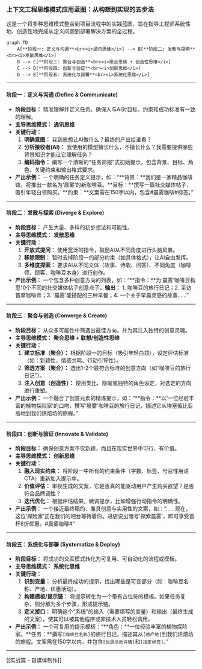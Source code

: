 ### **上下文工程思维模式应用蓝图：从构想到实现的五步法**

这是一个将多种思维模式整合到项目流程中的实践蓝图，旨在指导工程师系统性地、创造性地完成从定义问题到部署解决方案的全过程。

```mermaid
graph TD
    A[**阶段一: 定义与沟通**<br><i>通讯思维</i>] --> B[**阶段二: 发散与探索**<br><i>发散思维</i>]
    B --> C[**阶段三: 聚合与创造**<br><i>聚合思维 + 创造性思维</i>]
    C --> D[**阶段四: 创新与验证**<br><i>创新思维</i>]
    D --> E[**阶段五: 系统化与部署**<br><i>系统化思维</i>]
```

---

#### **阶段一：定义与沟通 (Define & Communicate)**
*   **阶段目标：** 精准理解并定义任务。确保人与AI对目标、约束和成功标准有一致的理解。
*   **主导思维模式：** **通讯思维**
*   **关键行动：**
    1.  **明确意图：** 我到底想让AI做什么？最终的产出给谁看？
    2.  **分析接收者(AI)：** 我使用的模型擅长什么，不擅长什么？我需要提供哪些背景知识才能让它理解任务？
    3.  **编码指令：** 编写一个清晰的“任务简报”式初始提示，包含背景、目标、角色、关键约束和输出格式要求。
*   **产出示例：** 一个明确的任务定义提示，如：“**背景：**我们是一家精品咖啡馆，将推出一款名为‘晨雾’的新咖啡豆。**目标：**撰写一篇社交媒体帖子，吸引年轻白领购买。**约束：**文案需在150字以内，包含#晨雾咖啡#标签。”

---

#### **阶段二：发散与探索 (Diverge & Explore)**
*   **阶段目标：** 产生大量、多样的初步想法和可能性。
*   **主导思维模式：** **发散思维**
*   **关键行动：**
    1.  **开放式提问：** 使用宽泛的指令，鼓励AI从不同角度进行头脑风暴。
    2.  **移除限制：** 暂时去掉阶段一的部分约束（如具体格式），让AI自由发挥。
    3.  **多维度探索：** 要求AI从不同文体（故事、诗歌、问答）、不同角度（咖啡师、顾客、咖啡豆本身）进行创作。
*   **产出示例：** 一个包含多种创意方向的列表，如：“**指令：**为‘晨雾’咖啡豆构思10个不同的社交媒体帖子创意点子。**输出：** 1. 咖啡豆的旅行日记；2. 采访首席咖啡师；3. ‘晨雾’能搭配的三种早餐；4. 一个关于早晨灵感的故事……”

---

#### **阶段三：聚合与创造 (Converge & Create)**
*   **阶段目标：** 从众多可能性中筛选出最佳方向，并为其注入独特的创意灵魂。
*   **主导思维模式：** **聚合思维 + 联想/创造性思维**
*   **关键行动：**
    1.  **建立标准（聚合）：** 根据阶段一的目标（吸引年轻白领），设定评估标准（如：新颖性、情感共鸣、行动引导性）。
    2.  **筛选方案（聚合）：** 选出1-2个最符合标准的创意方向（如“咖啡豆的旅行日记”）。
    3.  **注入创意（创造性）：** 使用类比、隐喻或独特的角色设定，对选定的方向进行重塑。
*   **产出示例：** 一个融合了创意元素的精炼提示，如：“**指令：**以‘一位经验丰富的植物探险家’的口吻，撰写‘晨雾’咖啡豆的旅行日记，描述它从埃塞俄比亚高地到我们烘焙坊的旅程。”

---

#### **阶段四：创新与验证 (Innovate & Validate)**
*   **阶段目标：** 确保创意方案不仅新颖，而且在现实世界中可行、有价值。
*   **主导思维模式：** **创新思维**
*   **关键行动：**
    1.  **融入现实约束：** 将阶段一中所有的约束条件（字数、标签、号召性用语CTA）重新加入提示中。
    2.  **价值评估：** 审视生成的文案，它是否真的能驱动用户产生购买欲望？是否符合品牌调性？
    3.  **迭代优化：** 根据评估结果，微调提示，比如增强行动指令的明确性。
*   **产出示例：** 一个接近最终稿的、兼具创意与实用性的文案，如：“……现在，这位‘探险家’正在我们的吧台等待着你。进店说出暗号‘探索晨雾’，即可享受首杯8折优惠。#晨雾咖啡#”

---

#### **阶段五：系统化与部署 (Systematize & Deploy)**
*   **阶段目标：** 将成功的交互模式转化为可复用、可自动化的流程或模板。
*   **主导思维模式：** **系统化思维**
*   **关键行动：**
    1.  **识别变量：** 分析最终成功的提示，找出哪些是可变部分（如：咖啡豆名称、产地、优惠活动）。
    2.  **构建模板/提示链：** 将提示转化为一个带有占位符的模板。如果任务复杂，则分解为多个步骤，形成提示链。
    3.  **定义接口：** 明确这个“系统”的输入（需要填写的变量）和输出（最终生成的文案），使其可以被其他程序或非技术人员轻松调用。
*   **产出示例：** 一个可复用的提示模板：“**角色：**一位经验丰富的植物探险家。**任务：**撰写`[咖啡豆名称]`的旅行日记，描述其从`[原产地]`到我们烘焙坊的旅程。文案需在150字以内，并包含`[优惠活动详情]`和`[指定标签]`。”


---
[[实战篇 - 自媒体制作]]